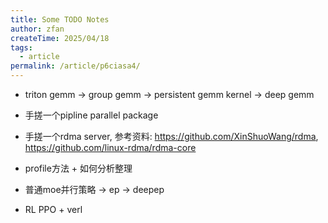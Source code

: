 ```yaml
---
title: Some TODO Notes
author: zfan
createTime: 2025/04/18
tags:
  - article
permalink: /article/p6ciasa4/
---
```


- triton gemm -> group gemm -> persistent gemm kernel -> deep gemm

- 手搓一个pipline parallel package

- 手搓一个rdma server, 参考资料: https://github.com/XinShuoWang/rdma, https://github.com/linux-rdma/rdma-core

- profile方法 + 如何分析整理

- 普通moe并行策略 -> ep -> deepep

- RL PPO + verl
